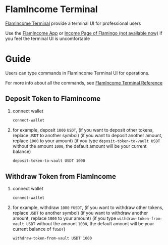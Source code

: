 # FlamIncome Terminal

[FlamIncome Terminal](https://flamincome.finance) provide a terminal UI for professional users

Use the [FlamIncome App](https://app.flamincome.finance) or [Income Page of Flamingo (not available now)](#) if you feel the terminal UI is uncomfortable

# Guide

Users can type commands in FlamIncome Terminal UI for operations.

For more info about all the commands, see [FlamIncome Terminal Reference](https://docs.flamincome.finance/reference/terminal)

## Deposit Token to Flamincome

1. connect wallet

    ```sh
    connect-wallet
    ```

1. for example, deposit `1000` `USDT`, (if you want to deposit other tokens, replace `USDT` to another symbol) (if you want to deposit another amount, replace `1000` to your amount) (if you type `deposit-token-to-vault USDT` without the amount `1000`, the default amount will be your current balance)

    ```sh
    deposit-token-to-vault USDT 1000
    ```

## Withdraw Token from FlamIncome

1. connect wallet

    ```sh
    connect-wallet
    ```

1. for example, withdraw `1000` `fUSDT`, (if you want to withdraw other tokens, replace `USDT` to another symbol) (if you want to withdraw another amount, replace `1000` to your amount) (if you type `withdraw-token-from-vault USDT` without the amount `1000`, the default amount will be your current balance of `fUSDT`)

    ```sh
    withdraw-token-from-vault USDT 1000
    ```